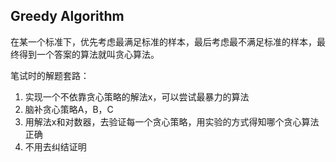 ## Greedy Algorithm
在某一个标准下，优先考虑最满足标准的样本，最后考虑最不满足标准的样本，最终得到一个答案的算法就叫贪心算法。

笔试时的解题套路：
1. 实现一个不依靠贪心策略的解法x，可以尝试最暴力的算法
2. 脑补贪心策略A，B，C
3. 用解法x和对数器，去验证每一个贪心策略，用实验的方式得知哪个贪心算法正确
4. 不用去纠结证明